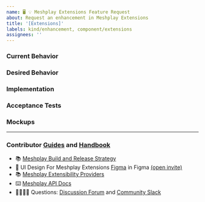```yaml
---
name: 🖥 💡 Meshplay Extensions Feature Request
about: Request an enhancement in Meshplay Extensions
title: '[Extensions]'
labels: kind/enhancement, component/extensions
assignees: ''
---
```



### Current Behavior
<!-- A brief description of what the problem is. (e.g. I need to be able to...) -->

### Desired Behavior
<!-- A brief description of the enhancement. -->

### Implementation
<!-- Specifics on the approach to fulfilling the feature request. -->

### Acceptance Tests
<!-- Stipulations of functional behavior or non-functional items that must be in-place in order for the issue to be closed. -->

### Mockups
<!-- Any visual diagrams of the desired user interface. -->

---

### Contributor [Guides](https://docs.meshplay.io/project/contributing) and [Handbook](https://khulnasoft.com/community/handbook)
- 📚 [Meshplay Build and Release Strategy](https://docs.meshplay.io/project/contributing/build-and-release)
- 🎨 UI Design For Meshplay Extensions [Figma](https://www.figma.com/file/SMP3zxOjZztdOLtgN4dS2W/Meshplay-UI) in Figma [(open invite)](https://www.figma.com/team_invite/redeem/qJy1c95qirjgWQODApilR9)
- 📚 [Meshplay Extensibility Providers](https://docs.meshplay.io/extensibility/providers)
- ⌨️ [Meshplay API Docs](https://docs.meshplay.io/extensibility/api)
- 🙋🏾🙋🏼 Questions: [Discussion Forum](http://discuss.meshplay.io) and [Community Slack](https://slack.meshplay.io)